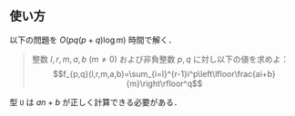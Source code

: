 ## 使い方

以下の問題を $O(pq(p+q)\log m)$ 時間で解く．

> 整数 $l,r,m,a,b\ (m\neq 0)$ および非負整数 $p,q$ に対し以下の値を求めよ：
> $$f_{p,q}(l,r,m,a,b)=\sum_{i=l}^{r-1}i^p\left\lfloor\frac{ai+b}{m}\right\rfloor^q$$

型 `U` は $an+b$ が正しく計算できる必要がある．
